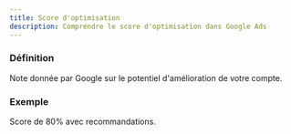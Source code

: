 ```yaml
---
title: Score d'optimisation
description: Comprendre le score d'optimisation dans Google Ads
---
```


### Définition
Note donnée par Google sur le potentiel d'amélioration de votre compte.

### Exemple
Score de 80% avec recommandations.